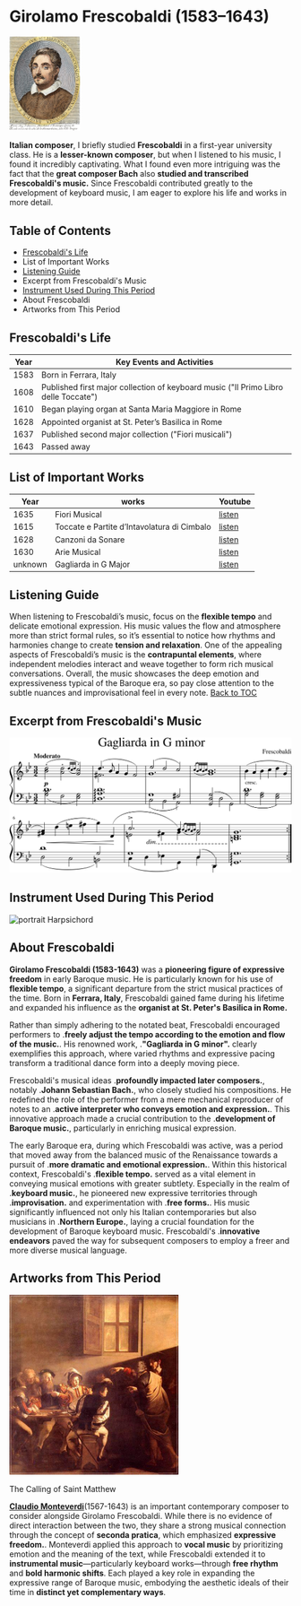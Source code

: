# Girolamo Frescobaldi (1583–1643)
<img src="frescobaldi.jpg" alt="portrait" style="width:25%;" />
 
**Italian composer**, 
I briefly studied **Frescobaldi** in a first-year university class. He is a **lesser-known composer**, but when I listened to his music, I found it incredibly captivating. What I found even more intriguing was the fact that the **great composer Bach** also **studied and transcribed Frescobaldi's music.** Since Frescobaldi contributed greatly to the development of keyboard music, I am eager to explore his life and works in more detail.

## Table of Contents
- [Frescobaldi's Life](#frescobaldis-life)
- List of Important Works
- [Listening Guide](#listening-guide)
- Excerpt from Frescobaldi's Music
- [Instrument Used During This Period](#instrument-used-during-this-period)
- About Frescobaldi
- Artworks from This Period

## Frescobaldi's Life
| Year | Key Events and Activities                              |
|-------|------------------------------------------------------|
| 1583  | Born in Ferrara, Italy                                |
| 1608  | Published first major collection of keyboard music ("Il Primo Libro delle Toccate") |
| 1610  | Began playing organ at Santa Maria Maggiore in Rome  |
| 1628  | Appointed organist at St. Peter’s Basilica in Rome   |
| 1637  | Published second major collection ("Fiori musicali") |
| 1643  | Passed away                                           |

## List of Important Works

| Year | works  | Youtube |
| ---- | ------ | ------- |
| 1635 | Fiori Musical | [listen](https://youtu.be/jI8ho4w3xt0?si=LWlDmRbC4mvHHXQa) |
| 1615 | Toccate e Partite d’Intavolatura di Cimbalo | [listen](https://youtu.be/cRWLPm0KM7s?si=lP2nftznpPi8NI9k) |
| 1628 | Canzoni da Sonare | [listen](https://youtu.be/Dn5l7ljj8N4?si=ivOeW8If4QkaWZIf) |
| 1630 | Arie Musical | [listen](https://youtu.be/Dn5l7ljj8N4?si=ivOeW8If4QkaWZIf) |
| unknown | Gagliarda in G Major | [listen](https://youtu.be/06hfLezeP1E?feature=shared) |

## Listening Guide
When listening to Frescobaldi’s music, focus on the **flexible tempo** and delicate emotional expression. His music values the flow and atmosphere more than strict formal rules, so it’s essential to notice how rhythms and harmonies change to create **tension and relaxation**. One of the appealing aspects of Frescobaldi’s music is the **contrapuntal elements**, where independent melodies interact and weave together to form rich musical conversations. Overall, the music showcases the deep emotion and expressiveness typical of the Baroque era, so pay close attention to the subtle nuances and improvisational feel in every note. [Back to TOC](#table-of-contents)

## Excerpt from Frescobaldi's Music
<img src="Gagliarda in G minor.png">

## Instrument Used During This Period
<img src="cembalo_png.png" alt="portrait" style="width:50%;" />
Harpsichord

## About Frescobaldi
**Girolamo Frescobaldi (1583-1643)** was a **pioneering figure of expressive freedom** in early Baroque music. He is particularly known for his use of **flexible tempo**, a significant departure from the strict musical practices of the time. Born in **Ferrara, Italy**, Frescobaldi gained fame during his lifetime and expanded his influence as the **organist at St. Peter's Basilica in Rome.**

Rather than simply adhering to the notated beat, Frescobaldi encouraged performers to .**freely adjust the tempo according to the emotion and flow of the music.**. His renowned work, .**"Gagliarda in G minor".** clearly exemplifies this approach, where varied rhythms and expressive pacing transform a traditional dance form into a deeply moving piece.

Frescobaldi's musical ideas .**profoundly impacted later composers.**, notably .**Johann Sebastian Bach.**, who closely studied his compositions. He redefined the role of the performer from a mere mechanical reproducer of notes to an .**active interpreter who conveys emotion and expression.**. This innovative approach made a crucial contribution to the .**development of Baroque music.**, particularly in enriching musical expression.

The early Baroque era, during which Frescobaldi was active, was a period that moved away from the balanced music of the Renaissance towards a pursuit of .**more dramatic and emotional expression.**. Within this historical context, Frescobaldi's .**flexible tempo.** served as a vital element in conveying musical emotions with greater subtlety. Especially in the realm of .**keyboard music.**, he pioneered new expressive territories through .**improvisation.** and experimentation with .**free forms.**. His music significantly influenced not only his Italian contemporaries but also musicians in .**Northern Europe.**, laying a crucial foundation for the development of Baroque keyboard music. Frescobaldi's .**innovative endeavors** paved the way for subsequent composers to employ a freer and more diverse musical language.

## Artworks from This Period

<img src="the_calling_of_saint_matthew_png.png" alt="portrait" style="width:60%;" />

The Calling of Saint Matthew

[**Claudio Monteverdi**](monteverdi_lincoronazione_di_poppea.md)(1567-1643) is an important contemporary composer to consider alongside Girolamo Frescobaldi. While there is no evidence of direct interaction between the two, they share a strong musical connection through the concept of **seconda pratica**, which emphasized **expressive freedom.**. Monteverdi applied this approach to **vocal music** by prioritizing emotion and the meaning of the text, while Frescobaldi extended it to **instrumental music**—particularly keyboard works—through **free rhythm** and **bold harmonic shifts**. Each played a key role in expanding the expressive range of Baroque music, embodying the aesthetic ideals of their time in **distinct yet complementary ways**.

